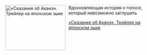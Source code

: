 <!--2025-08-12 23:00:17-->
<div class="yb">
  <div class="rss kino_kino"><a href="https://www.kino-teatr.ru/video/52285/" title="«Сказание об Аканэ». Трейлер на японском зыке"><img src="https://www.kino-teatr.ru/video/5/8/52285/poster.jpg" width="196" height="147" align="left" hspace="5" style="margin: 0px 10px 0px 5px" alt="«Сказание об Аканэ». Трейлер на японском зыке"/></a>Вдохновляющая история о голосе, который невозможно заглушить <p class="titl"><a href="https://www.kino-teatr.ru/video/52285/">«Сказание об Аканэ». Трейлер на японском зыке</a></p></div>
</div>
